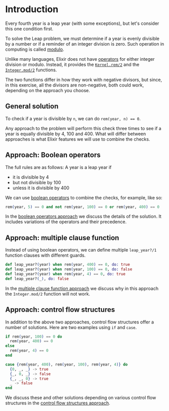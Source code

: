 # Introduction

Every fourth year is a leap year (with some exceptions), but let's consider this one condition first. 

To solve the Leap problem, we must determine if a year is evenly divisible by a number or if a reminder of an integer division is zero. 
Such operation in computing is called [modulo][modulo]. 

Unlike many languages, Elixir does not have [operators][operators] for either integer division or modulo. 
Instead, it provides the [`Kernel.rem/2`][rem] and the [`Integer.mod/2`][mod] functions.

The two functions differ in how they work with negative divisors, but since, in this exercise,
all the divisors are non-negative, both could work, depending on the approach you choose.

## General solution

To check if a year is divisible by `n`, we can do `rem(year, n) == 0`. 

Any approach to the problem will perform this check three times to see if a year is equally divisible by 4, 100 and 400.
What will differ between approaches is what Elixir features we will use to combine the checks. 

## Approach: Boolean operators

The full rules are as follows:
A year is a leap year if 
* it is divisible by 4 
* but not divisible by 100
* unless it is divisible by 400

We can use [boolean operators][boolean-operators] to combine the checks, for example, like so: 

```elixir
rem(year, 5) == 0 and not rem(year, 100) == 0 or rem(year, 400) == 0
```
In the [boolean operators approach][operators-approach] we discuss the details of the solution.
It includes variations of the operators and their precedence.

## Approach: multiple clause function

Instead of using boolean operators, we can define multiple `leap_year?/1` function clauses with different guards. 

```elixir
def leap_year?(year) when rem(year, 400) == 0, do: true
def leap_year?(year) when rem(year, 100) == 0, do: false
def leap_year?(year) when rem(year, 4) == 0, do: true
def leap_year?(_), do: false
```

In the [multiple clause function approach][clause-approach] we discuss why in this approach the `Integer.mod/2` function will not work. 

## Approach: control flow structures

In addition to the above two approaches, control flow structures offer a number of solutions.
Here are two examples using `if` and `case`. 

```elixir
if rem(year, 100) == 0 do
  rem(year, 400) == 0
else 
  rem(year, 4) == 0
end
```

```elixir
case {rem(year, 400), rem(year, 100), rem(year, 4)} do
  {0, _, _} -> true
  {_, 0, _} -> false
  {_, _, 0} -> true
  _ -> false
end
```

We discuss these and other solutions depending on various control flow structures in the [control flow structures approach][flow-approach].

[modulo]: https://en.wikipedia.org/wiki/Modulo
[operators]: https://hexdocs.pm/elixir/operators.html
[rem]: https://hexdocs.pm/elixir/Kernel.html#rem/2
[mod]: https://hexdocs.pm/elixir/Integer.html#mod/2
[boolean-operators]: https://hexdocs.pm/elixir/operators.html#general-operators
[operators-approach]: https://exercism.org/tracks/elixir/exercises/leap/approaches/operators
[clause-approach]: https://exercism.org/tracks/elixir/exercises/leap/approaches/clauses
[flow-approach]: https://exercism.org/tracks/elixir/exercises/leap/approaches/flow



